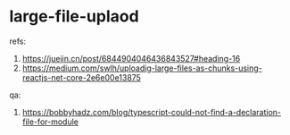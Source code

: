 # large-file-uplaod

refs:
1. https://juejin.cn/post/6844904046436843527#heading-16
2. https://medium.com/swlh/uploadig-large-files-as-chunks-using-reactjs-net-core-2e6e00e13875


qa:
1. https://bobbyhadz.com/blog/typescript-could-not-find-a-declaration-file-for-module
